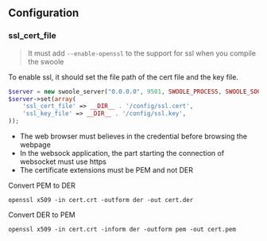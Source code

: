## Configuration 

### ssl_cert_file

> It must add `--enable-openssl` to the support for ssl when you compile the swoole

To enable ssl, it should set the file path of the cert file and the key file.

```php
$server = new swoole_server("0.0.0.0", 9501, SWOOLE_PROCESS, SWOOLE_SOCK_TCP | SWOOLE_SSL);
$server->set(array(
    'ssl_cert_file' => __DIR__ . '/config/ssl.cert',
    'ssl_key_file' => __DIR__ . '/config/ssl.key',
));
```

 - The web browser must believes in the credential before browsing the webpage
 - In the websock application, the part starting the connection of websocket must use https
 - The certificate extensions must be PEM and not DER

Convert PEM to DER
```
openssl x509 -in cert.crt -outform der -out cert.der
```
Convert DER to PEM
```
openssl x509 -in cert.crt -inform der -outform pem -out cert.pem
```
